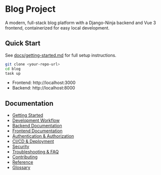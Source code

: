 # Blog Project

A modern, full-stack blog platform with a Django-Ninja backend and Vue 3 frontend, containerized for easy local development.

## Quick Start

See [docs/getting-started.md](docs/getting-started.md) for full setup instructions.

```sh
git clone <your-repo-url>
cd blog
task up
```

- Frontend: http://localhost:3000
- Backend: http://localhost:8000

## Documentation

- [Getting Started](docs/getting-started.md)
- [Development Workflow](docs/development-workflow.md)
- [Backend Documentation](docs/backend.md)
- [Frontend Documentation](docs/frontend.md)
- [Authentication & Authorization](docs/authentication-authorization.md)
- [CI/CD & Deployment](docs/ci-cd.md)
- [Security](docs/security.md)
- [Troubleshooting & FAQ](docs/troubleshooting.md)
- [Contributing](docs/contributing.md)
- [Reference](docs/reference.md)
- [Glossary](docs/glossary.md)
